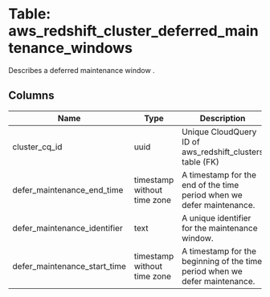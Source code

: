 
# Table: aws_redshift_cluster_deferred_maintenance_windows
Describes a deferred maintenance window .
## Columns
| Name        | Type           | Description  |
| ------------- | ------------- | -----  |
|cluster_cq_id|uuid|Unique CloudQuery ID of aws_redshift_clusters table (FK)|
|defer_maintenance_end_time|timestamp without time zone|A timestamp for the end of the time period when we defer maintenance.|
|defer_maintenance_identifier|text|A unique identifier for the maintenance window.|
|defer_maintenance_start_time|timestamp without time zone|A timestamp for the beginning of the time period when we defer maintenance.|
